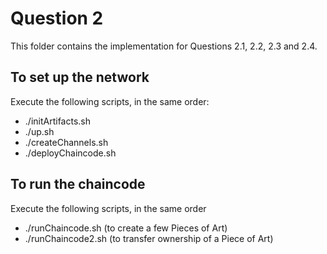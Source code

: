 # Question 2

This folder contains the implementation for Questions 2.1, 2.2, 2.3 and 2.4.

## To set up the network

Execute the following scripts, in the same order:

- ./initArtifacts.sh		
- ./up.sh
- ./createChannels.sh
- ./deployChaincode.sh

## To run the chaincode

Execute the following scripts, in the same order

- ./runChaincode.sh     (to create a few Pieces of Art)
- ./runChaincode2.sh   (to transfer ownership of a Piece of Art)
